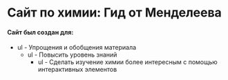 # Сайт по химии: Гид от Менделеева

#### Сайт был создан для:
+ ul - Упрощения и обобщения материала 
   + ul - Повысить уровень знаний
     + ul - Сделать изучение химии более интересным с помощью интерактивных элементов
     

